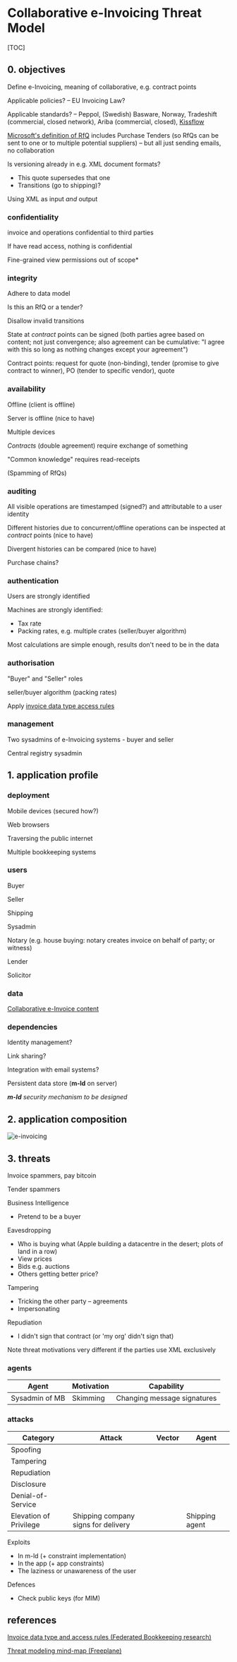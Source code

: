 # Collaborative e-Invoicing Threat Model

[TOC]

## 0. objectives

Define e-Invoicing, meaning of collaborative, e.g. contract points

Applicable policies? – EU Invoicing Law?

Applicable standards? – Peppol, (Swedish) Basware, Norway, Tradeshift (commercial, closed network), Ariba (commercial, closed), [Kissflow](https://kissflow.com/procurement/kissflow-vs-tradeshift/)

[Microsoft's definition of RfQ](https://docs.microsoft.com/en-us/dynamics365/supply-chain/procurement/request-quotations) includes Purchase Tenders (so RfQs can be sent to one or to multiple potential suppliers) – but all just sending emails, no collaboration

Is versioning already in e.g. XML document formats?

- This quote supersedes that one
- Transitions (go to shipping)?

Using XML as input *and* output

### confidentiality

invoice and operations confidential to third parties

If have read access, nothing is confidential

Fine-grained view permissions out of scope*

### integrity

Adhere to data model

Is this an RfQ or a tender?

Disallow invalid transitions

State at *contract* points can be signed (both parties agree based on content; not just convergence; also agreement can be cumulative: "I agree with this so long as nothing changes except your agreement")

Contract points: request for quote (non-binding), tender (promise to give contract to winner), PO (tender to specific vendor), quote

### availability

Offline (client is offline)

Server is offline (nice to have)

Multiple devices

*Contracts* (double agreement) require exchange of something

"Common knowledge" requires read-receipts

(Spamming of RfQs)

### auditing

All visible operations are timestamped (signed?) and attributable to a user identity

Different histories due to concurrent/offline operations can be inspected at *contract* points (nice to have)

Divergent histories can be compared (nice to have)

Purchase chains?

### authentication

Users are strongly identified

Machines are strongly identified:

- Tax rate
- Packing rates, e.g. multiple crates (seller/buyer algorithm)

Most calculations are simple enough, results don't need to be in the data

### authorisation

"Buyer" and "Seller" roles

seller/buyer algorithm (packing rates)

Apply [invoice data type access rules](https://github.com/federatedbookkeeping/research/issues/4)

### management

Two sysadmins of e-Invoicing systems - buyer and seller

Central registry sysadmin

## 1. application profile

### deployment

Mobile devices (secured how?)

Web browsers

Traversing the public internet

Multiple bookkeeping systems

### users

Buyer

Seller

Shipping

Sysadmin

Notary (e.g. house buying: notary creates invoice on behalf of party; or witness)

Lender

Solicitor

### data

[Collaborative e-Invoice content](https://github.com/pondersource/collaborative-invoice-composition/blob/main/index.ts)

### dependencies

Identity management?

Link sharing?

Integration with email systems?

Persistent data store (**m-ld** on server)

_**m-ld** security mechanism to be designed_

## 2. application composition

![e-invoicing](e-invoicing.png)

## 3. threats

Invoice spammers, pay bitcoin

Tender spammers

Business Intelligence

- Pretend to be a buyer

Eavesdropping

- Who is buying what (Apple building a datacentre in the desert; plots of land in a row)
- View prices
- Bids e.g. auctions
- Others getting better price?

Tampering

- Tricking the other party – agreements
- Impersonating

Repudiation

- I didn't sign that contract (or 'my org' didn't sign that)

Note threat motivations very different if the parties use XML exclusively

### agents

| Agent          | Motivation | Capability                  |
| -------------- | ---------- | --------------------------- |
| Sysadmin of MB | Skimming   | Changing message signatures |

### attacks

| Category               | Attack                              | Vector | Agent          |
| ---------------------- | ----------------------------------- | ------ | -------------- |
| Spoofing               |                                     |        |                |
| Tampering              |                                     |        |                |
| Repudiation            |                                     |        |                |
| Disclosure             |                                     |        |                |
| Denial-of-Service      |                                     |        |                |
| Elevation of Privilege | Shipping company signs for delivery |        | Shipping agent |

Exploits

- In m-ld (+ constraint implementation)
- In the app (+ app constraints)
- The laziness or unawareness of the user

Defences

* Check public keys (for MIM)

## references

[Invoice data type and access rules (Federated Bookkeeping research)](https://github.com/federatedbookkeeping/research/issues/4)

[Threat modeling mind-map (Freeplane)](./threat%20modeling.mm)